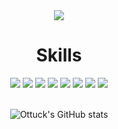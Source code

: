 <div align="center">
  <img src="https://capsule-render.vercel.app/api?type=waving&color=auto&height=250&section=header&text=Ottucks&nbsp;Home&fontSize=90" />
  
  <h1> Skills</h1>
  <div>
     <img src="https://img.shields.io/badge/Flutter-AFEEEE?style=for-the-badge&logo=flutter&logoColor=483D8B"/>
     <img src="https://img.shields.io/badge/React-20232A?style=for-the-badge&logo=react&logoColor=61DAFB"/>
     <img src= "https://img.shields.io/badge/React_Native-20232A?style=for-the-badge&logo=react&logoColor=61DAFB"/>
     <img src="https://img.shields.io/badge/Spring-6DB33F?style=for-the-badge&logo=spring&logoColor=white"/>
     <img src="https://img.shields.io/badge/Linux-FCC624?style=for-the-badge&logo=linux&logoColor=black"/>
     <img src="https://img.shields.io/badge/Oracle-F80000?style=for-the-badge&logo=Oracle&logoColor=white"/>
     <img src="https://img.shields.io/badge/MySQL-005C84?style=for-the-badge&logo=mysql&logoColor=white"/>
     <img src="https://img.shields.io/badge/MariaDB-003545?style=for-the-badge&logo=mariadb&logoColor=white"/>
  </div>
  <div>
  <br>
    
  ![Ottuck's GitHub stats](https://github-readme-stats.vercel.app/api?username=ottuck&show_icons=true&theme=flag-india)
  </div>
